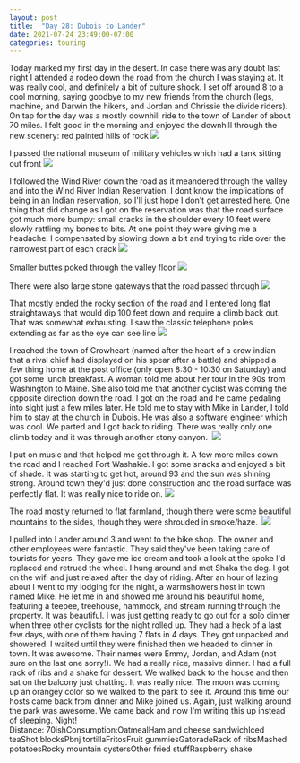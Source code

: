 ```yaml
---
layout: post
title:  "Day 28: Dubois to Lander"
date: 2021-07-24 23:49:00-07:00
categories: touring
---
```

Today marked my first day in the desert. In case there was any doubt last night I attended a rodeo down the road from the church I was staying at. It was really cool, and definitely a bit of culture shock. I set off around 8 to a cool morning, saying goodbye to my new friends from the church (legs, machine, and Darwin the hikers, and Jordan and Chrissie the divide riders). On tap for the day was a mostly downhill ride to the town of Lander of about 70 miles. I felt good in the morning and enjoyed the downhill through the new scenery: red painted hills of rock
[![](https://lh3.googleusercontent.com/-TQbIUBWi8Bo/YP0JiwJqBdI/AAAAAAAAVQU/6bXcsu0VSEgLdVPD08qsKvo7v6m-_WbdwCLcBGAsYHQ/s1600/1627195784651596-0.png)](https://lh3.googleusercontent.com/-TQbIUBWi8Bo/YP0JiwJqBdI/AAAAAAAAVQU/6bXcsu0VSEgLdVPD08qsKvo7v6m-_WbdwCLcBGAsYHQ/s1600/1627195784651596-0.png)
  
I passed the national museum of military vehicles which had a tank sitting out front
[![](https://lh3.googleusercontent.com/-qwoK-6bwoWg/YP0JiP4Y0vI/AAAAAAAAVQQ/fxVwLi1rVvUrKsCjxVY2Zta31GWwCGvcwCLcBGAsYHQ/s1600/1627195781683280-1.png)](https://lh3.googleusercontent.com/-qwoK-6bwoWg/YP0JiP4Y0vI/AAAAAAAAVQQ/fxVwLi1rVvUrKsCjxVY2Zta31GWwCGvcwCLcBGAsYHQ/s1600/1627195781683280-1.png)
  
I followed the Wind River down the road as it meandered through the valley and into the Wind River Indian Reservation. I dont know the implications of being in an Indian reservation, so I'll just hope I don't get arrested here. One thing that did change as I got on the reservation was that the road surface got much more bumpy: small cracks in the shoulder every 10 feet were slowly rattling my bones to bits. At one point they were giving me a headache. I compensated by slowing down a bit and trying to ride over the narrowest part of each crack
[![](https://lh3.googleusercontent.com/-QaeXQEJpikQ/YP0JhVwtRPI/AAAAAAAAVQM/VQ3yLaK5p0AWOteJXpt9GX5zML1UOPt4ACLcBGAsYHQ/s1600/1627195778839881-2.png)](https://lh3.googleusercontent.com/-QaeXQEJpikQ/YP0JhVwtRPI/AAAAAAAAVQM/VQ3yLaK5p0AWOteJXpt9GX5zML1UOPt4ACLcBGAsYHQ/s1600/1627195778839881-2.png)
  
Smaller buttes poked through the valley floor
[![](https://lh3.googleusercontent.com/-5EdOmSsZroI/YP0Jgs1JcNI/AAAAAAAAVQI/IckqGTHU1lwyCO8ZPOGps2OkAG8mWVBtACLcBGAsYHQ/s1600/1627195775838481-3.png)](https://lh3.googleusercontent.com/-5EdOmSsZroI/YP0Jgs1JcNI/AAAAAAAAVQI/IckqGTHU1lwyCO8ZPOGps2OkAG8mWVBtACLcBGAsYHQ/s1600/1627195775838481-3.png)
  
There were also large stone gateways that the road passed through
[![](https://lh3.googleusercontent.com/-mzSjvVUMObA/YP0Jf-dKd1I/AAAAAAAAVQE/kLvSW75L3JcnO79CQPNb1lYa6Sp6FNlEQCLcBGAsYHQ/s1600/1627195772740923-4.png)](https://lh3.googleusercontent.com/-mzSjvVUMObA/YP0Jf-dKd1I/AAAAAAAAVQE/kLvSW75L3JcnO79CQPNb1lYa6Sp6FNlEQCLcBGAsYHQ/s1600/1627195772740923-4.png)
  
That mostly ended the rocky section of the road and I entered long flat straightaways that would dip 100 feet down and require a climb back out. That was somewhat exhausting. I saw the classic telephone poles extending as far as the eye can see line
[![](https://lh3.googleusercontent.com/-Yf8thFXCmbA/YP0JfMHn3KI/AAAAAAAAVQA/hC38hfeKSNMKlISDAuvHoPA92p_TOSR-ACLcBGAsYHQ/s1600/1627195769522873-5.png)](https://lh3.googleusercontent.com/-Yf8thFXCmbA/YP0JfMHn3KI/AAAAAAAAVQA/hC38hfeKSNMKlISDAuvHoPA92p_TOSR-ACLcBGAsYHQ/s1600/1627195769522873-5.png)
  
I reached the town of Crowheart (named after the heart of a crow indian that a rival chief had displayed on his spear after a battle) and shipped a few thing home at the post office (only open 8:30 - 10:30 on Saturday) and got some lunch breakfast. A woman told me about her tour in the 90s from Washington to Maine. She also told me that another cyclist was coming the opposite direction down the road. I got on the road and he came pedaling into sight just a few miles later. He told me to stay with Mike in Lander, I told him to stay at the church in Dubois. He was also a software engineer which was cool. We parted and I got back to riding. There was really only one climb today and it was through another stony canyon. 
[![](https://lh3.googleusercontent.com/-F9kxi1zQ_nQ/YP0JeEaHrpI/AAAAAAAAVP8/hCCj0cLg5Ro2xirQ_YMoIvfh08s5YAusACLcBGAsYHQ/s1600/1627195765357281-6.png)](https://lh3.googleusercontent.com/-F9kxi1zQ_nQ/YP0JeEaHrpI/AAAAAAAAVP8/hCCj0cLg5Ro2xirQ_YMoIvfh08s5YAusACLcBGAsYHQ/s1600/1627195765357281-6.png)
  
I put on music and that helped me get through it. A few more miles down the road and I reached Fort Washakie. I got some snacks and enjoyed a bit of shade. It was starting to get hot, around 93 and the sun was shining strong. Around town they'd just done construction and the road surface was perfectly flat. It was really nice to ride on.
[![](https://lh3.googleusercontent.com/-4QxZWypGPS0/YP0JdTa-qEI/AAAAAAAAVP4/uF7XpDODtYgcFenDfBSmBndXrE_DAqXOgCLcBGAsYHQ/s1600/1627195762250513-7.png)](https://lh3.googleusercontent.com/-4QxZWypGPS0/YP0JdTa-qEI/AAAAAAAAVP4/uF7XpDODtYgcFenDfBSmBndXrE_DAqXOgCLcBGAsYHQ/s1600/1627195762250513-7.png)
  
The road mostly returned to flat farmland, though there were some beautiful mountains to the sides, though they were shrouded in smoke/haze. 
[![](https://lh3.googleusercontent.com/-eWsi-Lpsjbw/YP0JcRM0WPI/AAAAAAAAVP0/FjXX1PP5bG0DNmTWUsNkvIfEydfZPko-ACLcBGAsYHQ/s1600/1627195758657116-8.png)](https://lh3.googleusercontent.com/-eWsi-Lpsjbw/YP0JcRM0WPI/AAAAAAAAVP0/FjXX1PP5bG0DNmTWUsNkvIfEydfZPko-ACLcBGAsYHQ/s1600/1627195758657116-8.png)
  
I pulled into Lander around 3 and went to the bike shop. The owner and other employees were fantastic. They said they've been taking care of tourists for years. They gave me ice cream and took a look at the spoke I'd replaced and retrued the wheel. I hung around and met Shaka the dog. I got on the wifi and just relaxed after the day of riding. After an hour of lazing about I went to my lodging for the night, a warmshowers host in town named Mike. He let me in and showed me around his beautiful home, featuring a teepee, treehouse, hammock, and stream running through the property. It was beautiful. I was just getting ready to go out for a solo dinner when three other cyclists for the night rolled up. They had a heck of a last few days, with one of them having 7 flats in 4 days. They got unpacked and showered. I waited until they were finished then we headed to dinner in town. It was awesome. Their names were Emmy, Jordan, and Adam (not sure on the last one sorry!). We had a really nice, massive dinner. I had a full rack of ribs and a shake for dessert. We walked back to the house and then sat on the balcony just chatting. It was really nice. The moon was coming up an orangey color so we walked to the park to see it. Around this time our hosts came back from dinner and Mike joined us. Again, just walking around the park was awesome. We came back and now I'm writing this up instead of sleeping. Night!  
Distance: 70ishConsumption:OatmealHam and cheese sandwichIced teaShot blocksPbnj tortillaFritosFruit gummiesGatoradeRack of ribsMashed potatoesRocky mountain oystersOther fried stuffRaspberry shake
